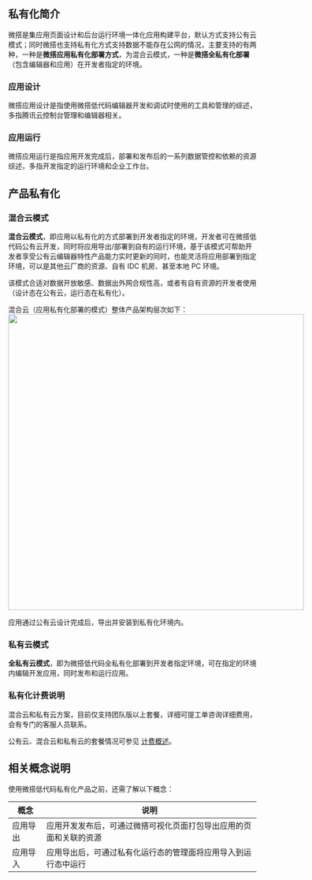 ## 私有化简介
微搭是集应用页面设计和后台运行环境一体化应用构建平台，默认方式支持公有云模式；同时微搭也支持私有化方式支持数据不能存在公网的情况，主要支持的有两种，一种是**微搭应用私有化部署方式**，为混合云模式，一种是**微搭全私有化部署**（包含编辑器和应用）在开发者指定的环境。

### 应用设计
微搭应用设计是指使用微搭低代码编辑器开发和调试时使用的工具和管理的综述，多指腾讯云控制台管理和编辑器相关。

### 应用运行
微搭应用运行是指应用开发完成后，部署和发布后的一系列数据管控和依赖的资源综述，多指开发指定的运行环境和企业工作台。



## 产品私有化

### 混合云模式
**混合云模式**，即应用以私有化的方式部署到开发者指定的环境，开发者可在微搭低代码公有云开发，同时将应用导出/部署到自有的运行环境，基于该模式可帮助开发者享受公有云编辑器特性产品能力实时更新的同时，也能灵活将应用部署到指定环境，可以是其他云厂商的资源、自有 IDC 机房、甚至本地 PC 环境。

该模式合适对数据开放敏感、数据出外网合规性高，或者有自有资源的开发者使用（设计态在公有云，运行态在私有化）。

混合云（应用私有化部署的模式）整体产品架构层次如下：
<img style="width:600px; max-width: inherit;" src="https://qcloudimg.tencent-cloud.cn/raw/958a659e5b9532dc9a519197d8625b0c.png" />


应用通过公有云设计完成后，导出并安装到私有化环境内。



### 私有云模式
**全私有云模式**，即为微搭低代码全私有化部署到开发者指定环境，可在指定的环境内编辑开发应用，同时发布和运行应用。


### 私有化计费说明
混合云和私有云方案，目前仅支持团队版以上套餐，详细可提工单咨询详细费用，会有专门的客服人员联系。

公有云、混合云和私有云的套餐情况可参见 [计费概述](https://cloud.tencent.com/document/product/1301/48867)。



## 相关概念说明
使用微搭低代码私有化产品之前，还需了解以下概念：

| 概念     | 说明                                                         |
| -------- | ------------------------------------------------------------ |
| 应用导出 | 应用开发发布后，可通过微搭可视化页面打包导出应用的页面和关联的资源 |
| 应用导入 | 应用导出后，可通过私有化运行态的管理面将应用导入到运行态中运行 |
